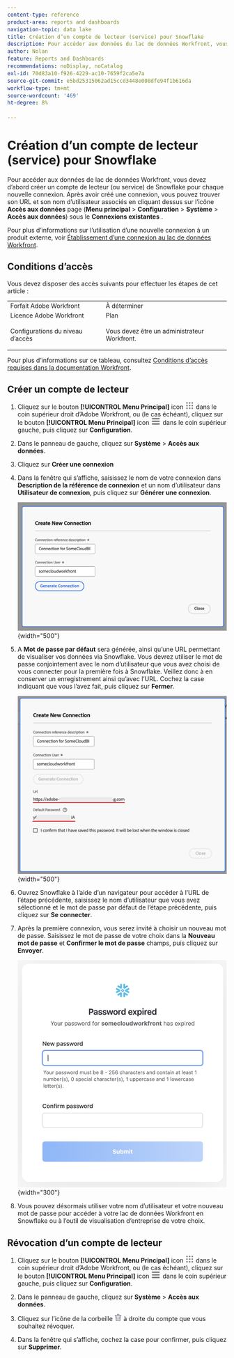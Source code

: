 ```yaml
---
content-type: reference
product-area: reports and dashboards
navigation-topic: data lake
title: Création d’un compte de lecteur (service) pour Snowflake
description: Pour accéder aux données du lac de données Workfront, vous devez d’abord créer un compte de lecteur pour Snowflake.
author: Nolan
feature: Reports and Dashboards
recommendations: noDisplay, noCatalog
exl-id: 70d83a10-f926-4229-ac10-7659f2ca5e7a
source-git-commit: e5bd25315062ad15ccd3448e008dfe94f1b616da
workflow-type: tm+mt
source-wordcount: '469'
ht-degree: 8%

---
```


# Création d’un compte de lecteur (service) pour Snowflake

Pour accéder aux données de lac de données Workfront, vous devez d’abord créer un compte de lecteur (ou service) de Snowflake pour chaque nouvelle connexion. Après avoir créé une connexion, vous pouvez trouver son URL et son nom d’utilisateur associés en cliquant dessus sur l’icône **Accès aux données** page (**Menu principal** > **Configuration** > **Système** > **Accès aux données**) sous le **Connexions existantes** .

Pour plus d’informations sur l’utilisation d’une nouvelle connexion à un produit externe, voir [Établissement d’une connexion au lac de données Workfront](/help/quicksilver/reports-and-dashboards/data-lake/share-data-externally.md).

## Conditions d’accès

Vous devez disposer des accès suivants pour effectuer les étapes de cet article :

<table style="table-layout:auto"> 
 <col> 
 <col> 
 <tbody> 
  <tr> 
   <td role="rowheader">Forfait Adobe Workfront</td> 
   <td>À déterminer</td> 
  </tr> 
  <tr> 
   <td role="rowheader">Licence Adobe Workfront</td> 
   <td>Plan</td> 
  </tr> 
  <tr> 
   <td role="rowheader">Configurations du niveau d’accès</td> 
   <td> <p>Vous devez être un administrateur Workfront.</p></td> 
  </tr> 
 </tbody> 
</table>

Pour plus d’informations sur ce tableau, consultez [Conditions d’accès requises dans la documentation Workfront](/help/quicksilver/administration-and-setup/add-users/access-levels-and-object-permissions/access-level-requirements-in-documentation.md).

## Créer un compte de lecteur

1. Cliquez sur le bouton **[!UICONTROL Menu Principal]** icon ![Menu Principal](/help/_includes/assets/main-menu-icon.png) dans le coin supérieur droit d’Adobe Workfront, ou (le cas échéant), cliquez sur le bouton **[!UICONTROL Menu Principal]** icon ![Menu Principal](/help/_includes/assets/main-menu-icon-left-nav.png) dans le coin supérieur gauche, puis cliquez sur **Configuration**.

1. Dans le panneau de gauche, cliquez sur **Système** > **Accès aux données**.

1. Cliquez sur **Créer une connexion**

1. Dans la fenêtre qui s’affiche, saisissez le nom de votre connexion dans **Description de la référence de connexion** et un nom d’utilisateur dans **Utilisateur de connexion**, puis cliquez sur **Générer une connexion**.

   ![Créer un compte de lecteur](/help/quicksilver/reports-and-dashboards/data-lake/assets/new-reader-connection.png) {width="500"}

1. A **Mot de passe par défaut** sera générée, ainsi qu’une URL permettant de visualiser vos données via Snowflake. Vous devrez utiliser le mot de passe conjointement avec le nom d’utilisateur que vous avez choisi de vous connecter pour la première fois à Snowflake. Veillez donc à en conserver un enregistrement ainsi qu’avec l’URL. Cochez la case indiquant que vous l’avez fait, puis cliquez sur **Fermer**.

   ![Mot de passe du compte par défaut](/help/quicksilver/reports-and-dashboards/data-lake/assets/default-password-reader-account.png) {width="500"}

1. Ouvrez Snowflake à l’aide d’un navigateur pour accéder à l’URL de l’étape précédente, saisissez le nom d’utilisateur que vous avez sélectionné et le mot de passe par défaut de l’étape précédente, puis cliquez sur **Se connecter**.

1. Après la première connexion, vous serez invité à choisir un nouveau mot de passe. Saisissez le mot de passe de votre choix dans la **Nouveau mot de passe** et **Confirmer le mot de passe** champs, puis cliquez sur **Envoyer**.

   ![Réinitialisation du mot de passe du Snowflake](/help/quicksilver/reports-and-dashboards/data-lake/assets/reset-snowflake-password.png) {width="300"}

1. Vous pouvez désormais utiliser votre nom d’utilisateur et votre nouveau mot de passe pour accéder à votre lac de données Workfront en Snowflake ou à l’outil de visualisation d’entreprise de votre choix.

## Révocation d’un compte de lecteur

1. Cliquez sur le bouton **[!UICONTROL Menu Principal]** icon ![Menu Principal](/help/_includes/assets/main-menu-icon.png) dans le coin supérieur droit d’Adobe Workfront, ou (le cas échéant), cliquez sur le bouton **[!UICONTROL Menu Principal]** icon ![Menu Principal](/help/_includes/assets/main-menu-icon-left-nav.png) dans le coin supérieur gauche, puis cliquez sur **Configuration**.

1. Dans le panneau de gauche, cliquez sur **Système** > **Accès aux données**.

1. Cliquez sur l’icône de la corbeille ![Icône Supprimer](/help/quicksilver/reports-and-dashboards/data-lake/assets/delete.png) à droite du compte que vous souhaitez révoquer.

1. Dans la fenêtre qui s’affiche, cochez la case pour confirmer, puis cliquez sur **Supprimer**.
